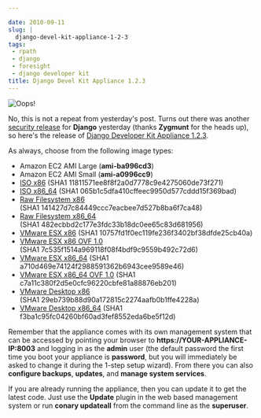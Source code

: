 ```yaml
---

date: 2010-09-11
slug: |
  django-devel-kit-appliance-1-2-3
tags:
 - rpath
 - django
 - foresight
 - django developer kit
title: Django Devel Kit Appliance 1.2.3
---
```

![Oops!](http://www.ogmaciel.com/wp-content/uploads/2010/09/508647245_178fc7941d-300x199.jpg)

No, this is not a repeat from yesterday's post. Turns out there was
another [security release](http://www.djangoproject.com/weblog/2010/sep/10/123/) for
**Django** yesterday (thanks **Zygmunt** for the heads up), so here's
the release of [Django Developer Kit Appliance 1.2.3](http://bit.ly/byzBLV).

As always, choose from the following image types:

-   Amazon EC2 AMI Large (**ami-ba996cd3**)
-   Amazon EC2 AMI Small (**ami-a0996cc9**)
-   [ISO
    x86](https://www.rpath.org/downloadImage?fileId=42099&urlType=0)
    (SHA1 11811571ee8f8f2a0d7778c9e4275060de73f271)
-   [ISO
    x86_64](https://www.rpath.org/downloadImage?fileId=42109&urlType=0)
    (SHA1 065b1c5dfa410cffeec9950d577cddd15f369bad)
-   [Raw Filesystem
    x86](https://www.rpath.org/downloadImage?fileId=42102&urlType=0)
    (SHA1 141427d7c84449ccc7eacbee7d527b8ba6f7ca48)
-   [Raw Filesystem
    x86_64](https://www.rpath.org/downloadImage?fileId=42105&urlType=0)
    (SHA1 482ecbbd2c177e3fdc33b18dc0ee65c83d681956)
-   [VMware ESX
    x86](https://www.rpath.org/downloadImage?fileId=42106&urlType=0)
    (SHA1 10757fd1f0ec119fe236f3402bf38dfde25cb40a)
-   [VMware ESX x86 OVF
    1.0](https://www.rpath.org/downloadImage?fileId=42108&urlType=0)
    (SHA1 7c535f1514a969118f08f4bdf9c9559b492c72d6)
-   [VMware ESX
    x86_64](https://www.rpath.org/downloadImage?fileId=42114&urlType=0)
    (SHA1 a710d469e74124f2988591362b6943cee9589e46)
-   [VMware ESX x86_64 OVF
    1.0](https://www.rpath.org/downloadImage?fileId=42116&urlType=0)
    (SHA1 c7a11c380f2d5e0cfc96220cbfe81a88876eb201)
-   [VMware Desktop
    x86](https://www.rpath.org/downloadImage?fileId=42104&urlType=0)
    (SHA1 29eb739b88d90a172815c2274aafb0b1ffe4228a)
-   [VMware Desktop
    x86_64](https://www.rpath.org/downloadImage?fileId=42113&urlType=0)
    (SHA1 f3ba1c95fc04260bf60ad3fef8552eda6be5f12d)

Remember that the appliance comes with its own management system that
can be accessed by pointing your browser to
**https://YOUR-APPLIANCE-IP:8003** and logging in as the **admin** user
(the default password the first time you boot your appliance is
**password**, but you will immediately be asked to change it during the
1-step setup wizard). From there you can also **configure backups**,
**updates**, and **manage system services**.

If you are already running the appliance, then you can update it to get
the latest code. Just use the **Update** plugin in the web based
management system or run **conary updateall** from the command line as
the **superuser**.

